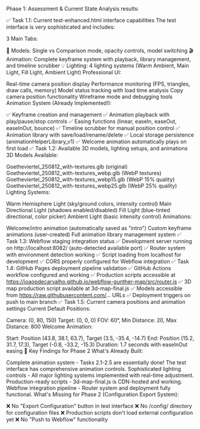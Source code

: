  Phase 1: Assessment & Current State Analysis results:

✅ Task 1.1: Current test-enhanced.html interface capabilities
The test interface is very sophisticated and includes:

3 Main Tabs:

🎯 Models: Single vs Comparison mode, opacity controls, model switching
🎬 Animation: Complete keyframe system with playback, library management, and timeline scrubber
💡 Lighting: 4 lighting systems (Warm Ambient, Main Light, Fill Light, Ambient Light)
Professional UI:

Real-time camera position display
Performance monitoring (FPS, triangles, draw calls, memory)
Model status tracking with load time analysis
Copy camera position functionality
Wireframe mode and debugging tools
Animation System (Already Implemented!):

✅ Keyframe creation and management
✅ Animation playback with play/pause/stop controls
✅ Easing functions (linear, easeIn, easeOut, easeInOut, bounce)
✅ Timeline scrubber for manual position control
✅ Animation library with save/load/rename/delete
✅ Local storage persistence (animationHelperLibrary_v1)
✅ Welcome animation automatically plays on first load
✅ Task 1.2: Available 3D models, lighting setups, and animations
3D Models Available:

Goetheviertel_250812_with-textures.glb (original)
Goetheviertel_250812_with-textures_webp.glb (WebP textures)
Goetheviertel_250812_with-textures_webp15.glb (WebP 15% quality)
Goetheviertel_250812_with-textures_webp25.glb (WebP 25% quality)
Lighting Systems:

Warm Hemisphere Light (sky/ground colors, intensity control)
Main Directional Light (shadows enabled/disabled)
Fill Light (blue-tinted directional, color picker)
Ambient Light (basic intensity control)
Animations:

Welcome/intro animation (automatically saved as "intro")
Custom keyframe animations (user-created)
Full animation library management system
✅ Task 1.3: Webflow staging integration status
✅ Development server running on http://localhost:8082/ (auto-detected available port)
✅ Router system with environment detection working
✅ Script loading from localhost for development
✅ CORS properly configured for Webflow integration
✅ Task 1.4: GitHub Pages deployment pipeline validation
✅ GitHub Actions workflow configured and working
✅ Production scripts accessible at https://joaopdecarvalho.github.io/webflow-gunther-map/src/router.js
✅ 3D map production script available at 3d-map-final.js
✅ Models accessible from https://raw.githubusercontent.com/... URLs
✅ Deployment triggers on push to main branch
✅ Task 1.5: Current camera positions and animation settings
Current Default Positions:

Camera: (0, 80, 150)
Target: (0, 0, 0)
FOV: 60°, Min Distance: 20, Max Distance: 800
Welcome Animation:

Start: Position (43.8, 38.1, 63.7), Target (3.5, -35.4, -14.7)
End: Position (15.2, 31.7, 17.3), Target (-0.8, -33.2, -15.3)
Duration: 1.7 seconds with easeInOut easing
🎯 Key Findings for Phase 2
What's Already Built:

Complete animation system - Tasks 2.1-2.5 are essentially done! The test interface has comprehensive animation controls.
Sophisticated lighting controls - All major lighting systems implemented with real-time adjustment.
Production-ready scripts - 3d-map-final.js is CDN-hosted and working.
Webflow integration pipeline - Router system and deployment fully functional.
What's Missing for Phase 2 (Configuration Export System):

❌ No "Export Configuration" button in test interface
❌ No /config/ directory for configuration files
❌ Production scripts don't load external configuration yet
❌ No "Push to Webflow" functionality